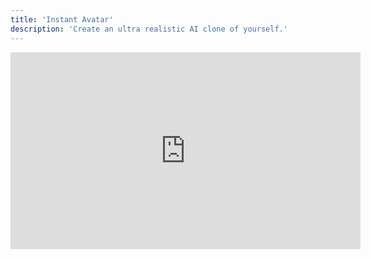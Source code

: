 ```yaml
---
title: 'Instant Avatar'
description: 'Create an ultra realistic AI clone of yourself.'
---
```

<iframe width="560" height="315" src="https://www.youtube.com/embed/iYEJCFFGhvY?si=HSbGY8WEe_2gm31M" title="YouTube video player" frameborder="0" allow="accelerometer; autoplay; clipboard-write; encrypted-media; gyroscope; picture-in-picture; web-share" referrerpolicy="strict-origin-when-cross-origin" allowfullscreen></iframe>